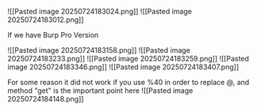 ![[Pasted image 20250724183024.png]]
![[Pasted image 20250724183012.png]]


If we have Burp Pro Version

![[Pasted image 20250724183158.png]]
![[Pasted image 20250724183233.png]]
![[Pasted image 20250724183259.png]]
![[Pasted image 20250724183346.png]]
![[Pasted image 20250724183407.png]]

For some reason it did not work if you use %40 in order to replace @, and method "get" is the important point here
![[Pasted image 20250724184148.png]]